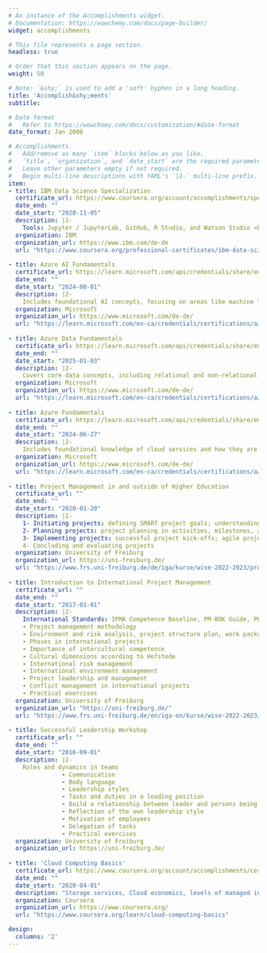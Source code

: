 ```yaml
---
# An instance of the Accomplishments widget.
# Documentation: https://wowchemy.com/docs/page-builder/
widget: accomplishments

# This file represents a page section.
headless: true

# Order that this section appears on the page.
weight: 50

# Note: `&shy;` is used to add a 'soft' hyphen in a long heading.
title: 'Accomplish&shy;ments'
subtitle:

# Date format
#   Refer to https://wowchemy.com/docs/customization/#date-format
date_format: Jan 2006

# Accomplishments.
#   Add/remove as many `item` blocks below as you like.
#   `title`, `organization`, and `date_start` are the required parameters.
#   Leave other parameters empty if not required.
#   Begin multi-line descriptions with YAML's `|2-` multi-line prefix.
item:
- title: IBM Data Science Specialization
  certificate_url: https://www.coursera.org/account/accomplishments/specialization/certificate/ZE   KLM2Q7NZWC
  date_end: ""
  date_start: "2020-11-05"
  description: |2- 
    Tools: Jupyter / JupyterLab, GitHub, R Studio, and Watson Studio <br />  Libraries: Pandas,    NumPy, Matplotlib, Seaborn,          Folium, ipython-sql, Scikit-learn, ScipPy, etc.
  organization: IBM
  organization_url: https://www.ibm.com/de-de
  url: "https://www.coursera.org/professional-certificates/ibm-data-science#courses"
  
- title: Azure AI Fundamentals
  certificate_url: https://learn.microsoft.com/api/credentials/share/en-us/Farrokh-6930/42B42C7417E3B1A0?sharingId=5A80C28EC4E968AB
  date_end: ""
  date_start: "2024-08-01"
  description: |2- 
    Includes foundational AI concepts, focusing on areas like machine learning, natural language processing, computer vision, and generative AI, while utilizing tools such as Azure Machine Learning, Cognitive Services, and Azure Bot Services.
  organization: Microsoft
  organization_url: https://www.microsoft.com/de-de/
  url: "https://learn.microsoft.com/en-ca/credentials/certifications/azure-ai-fundamentals/?practice-assessment-type=certification"
  
- title: Azure Data Fundamentals
  certificate_url: https://learn.microsoft.com/api/credentials/share/en-ca/Farrokh-6930/D307CF2455EFC977?sharingId=5A80C28EC4E968AB
  date_end: ""
  date_start: "2025-01-03"
  description: |2- 
    Covers core data concepts, including relational and non-relational data, data storage, analytics methodologies, and visualization techniques, while leveraging tools such as Azure SQL Database, Azure Synapse Analytics, Azure Data Lake, and Power BI.
  organization: Microsoft
  organization_url: https://www.microsoft.com/de-de/
  url: "https://learn.microsoft.com/en-ca/credentials/certifications/azure-data-fundamentals/?practice-assessment-type=certification"
  
- title: Azure Fundamentals
  certificate_url: https://learn.microsoft.com/api/credentials/share/en-us/FarrokhManzouri-6565/18366D5B75A22305?sharingId=9A34D2EF5E3916D3
  date_end: ""
  date_start: "2024-06-27"
  description: |2- 
    Includes foundational knowledge of cloud services and how they are provided with Microsoft Azure. It covers key concepts, core Azure services, security, privacy, and compliance.
  organization: Microsoft
  organization_url: https://www.microsoft.com/de-de/
  url: "https://learn.microsoft.com/en-ca/credentials/certifications/azure-fundamentals/?practice-assessment-type=certification"
  
- title: Project Management in and outside of Higher Education
  certificate_url: ""
  date_end: ""
  date_start: "2020-01-20"
  description: |2-
    1- Initiating projects: defining SMART project goals; understanding project constraints        (scope, resources, schedule);           analyzing   stakeholders; identifying critical success   factors and risks <br>
    2- Planning projects: project planning in activities, milestones, and deliverables; project    organization and roles in          projects; tools for project planning: using work breakdown    structures, GANTT charts, and common project                     management software; risk       management in project planning; planning communicating in projects <br>
    3- Implementing projects: successful project kick-offs; agile project management using SCRUM     <br>
    4- Concluding and evaluating projects
  organization: University of Freiburg
  organization_url: https://uni-freiburg.de/
  url: "https://www.frs.uni-freiburg.de/de/iga/kurse/wise-2022-2023/projektmanagement"
  
- title: Introduction to International Project Management
  certificate_url: ""
  date_end: ""
  date_start: "2017-01-01"
  description: |2- 
    International Standards: IPMA Competence Baseline, PM-BOK Guide, PRINCE2, ISO 21500
    - Project management methodology
    - Environment and risk analysis, project structure plan, work packages, time and workflow          plans
    - Phases in international projects
    - Importance of intercultural competence
    - Cultural dimensions according to Hofstede
    - International risk management
    - International environment management
    - Project leadership and management
    - Conflict management in international projects
    - Practical exercises 
  organization: University of Freiburg
  organization_url: "https://uni-freiburg.de/"
  url: "https://www.frs.uni-freiburg.de/en/iga-en/kurse/wise-2022-2023/project-management-1"
  
- title: Successful Leadership Workshop
  certificate_url: ""
  date_end: ""
  date_start: "2016-09-01"
  description: |2-
    Roles and dynamics in teams
               - Communication 
               - Body language 
               - Leadership styles 
               - Tasks and duties in a leading position 
               - Build a relationship between leader and persons being lead 
               - Reflection of the own leadership style
               - Motivation of employees 
               - Delegation of tasks 
               - Practical exercises
  organization: University of Freiburg
  organization_url: https://uni-freiburg.de/
  
- title: 'Cloud Computing Basics'
  certificate_url: https://www.coursera.org/account/accomplishments/certificate/VF2HQTBA5S9R
  date_end: ""
  date_start: "2020-04-01"
  description: "Storage services, Cloud economics, levels of managed infrastructure, and Azure     services & APIs"
  organization: Coursera
  organization_url: https://www.coursera.org/
  url: "https://www.coursera.org/learn/cloud-computing-basics"

design:
  columns: '2' 
---
```

